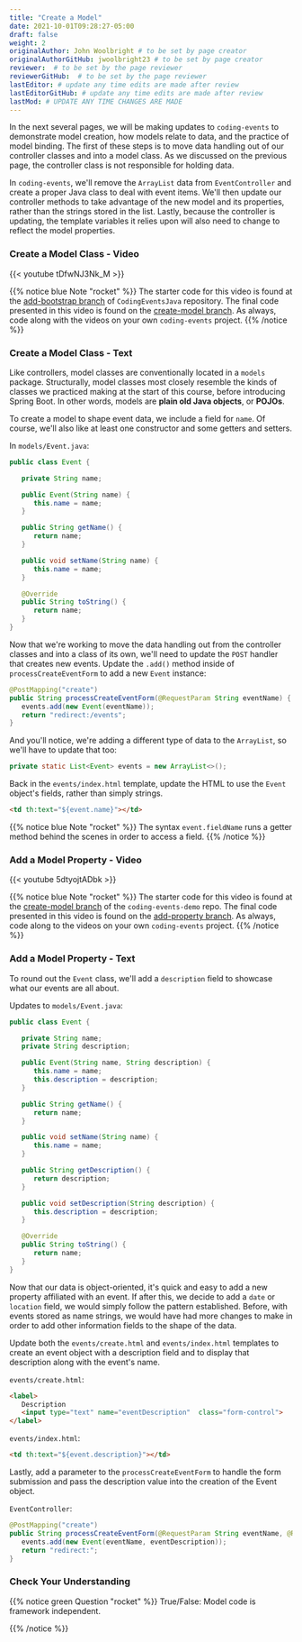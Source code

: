```yaml
---
title: "Create a Model"
date: 2021-10-01T09:28:27-05:00
draft: false
weight: 2
originalAuthor: John Woolbright # to be set by page creator
originalAuthorGitHub: jwoolbright23 # to be set by page creator
reviewer:  # to be set by the page reviewer
reviewerGitHub:  # to be set by the page reviewer
lastEditor: # update any time edits are made after review
lastEditorGitHub: # update any time edits are made after review
lastMod: # UPDATE ANY TIME CHANGES ARE MADE
---
```


In the next several pages, we will be making updates to `coding-events` to demonstrate model creation,
how models relate to data, and the practice of model binding. The first of these steps is to move data 
handling out of our controller classes and into a model class. As we discussed on the previous page, the 
controller class is not responsible for holding data.

In `coding-events`, we'll remove the `ArrayList` data from `EventController` and create a proper 
Java class to deal with event items. We'll then update our controller methods to take
advantage of the new model and its properties, rather than the strings stored in the list.
Lastly, because the controller is updating, the template variables it relies upon will also need to
change to reflect the model properties.

### Create a Model Class - Video

{{< youtube tDfwNJ3Nk_M >}}

{{% notice blue Note "rocket" %}}
The starter code for this video is found at the [add-bootstrap branch](https://github.com/LaunchCodeEducation/CodingEventsJava/tree/add-bootstrap) of `CodingEventsJava` repository. The final code presented in this video is found on the 
[create-model branch](https://github.com/LaunchCodeEducation/CodingEventsJava/tree/create-model). As always, code along with the videos on your own `coding-events` project.
{{% /notice %}}

### Create a Model Class - Text

Like controllers, model classes are conventionally located in a `models`
package. Structurally, model classes most closely resemble the kinds of classes we practiced
making at the start of this course, before introducing Spring Boot. In other words,
models are **plain old Java objects**, or **POJOs**.

To create a model to shape event data, we include a field for `name`.
Of course, we'll also like at least one constructor and some getters and setters. 

In `models/Event.java`:

```java
public class Event {

   private String name;

   public Event(String name) {
      this.name = name;
   }

   public String getName() {
      return name;
   }

   public void setName(String name) {
      this.name = name;
   }

   @Override
   public String toString() {
      return name;
   }
}
```

Now that we're working to move the data handling out from the controller classes and into a class of its own, 
we'll need to update the `POST` handler that creates new events. Update the `.add()` method inside of 
`processCreateEventForm` to add a new `Event` instance:

```java
@PostMapping("create")
public String processCreateEventForm(@RequestParam String eventName) {
   events.add(new Event(eventName));
   return "redirect:/events";
}
```

And you'll notice, we're adding a different type of data to the `ArrayList`, so we'll have to update that too:

```java
private static List<Event> events = new ArrayList<>();
```

Back in the `events/index.html` template, update the HTML to use the `Event` object's fields, rather than 
simply strings.

```html
<td th:text="${event.name}"></td>
```

{{% notice blue Note "rocket" %}}
The syntax `event.fieldName` runs a getter method behind the scenes in order to access a field.
{{% /notice %}}

### Add a Model Property - Video

{{< youtube 5dtyojtADbk >}}

{{% notice blue Note "rocket" %}}
The starter code for this video is found at the [create-model branch](https://github.com/LaunchCodeEducation/CodingEventsJava/tree/create-model)  of the `coding-events-demo` repo. The final code presented in this video is found on the [add-property branch](https://github.com/LaunchCodeEducation/CodingEventsJava/tree/add-property). As always, code along to the videos on your own `coding-events` project.
{{% /notice %}}

### Add a Model Property - Text

To round out the `Event` class, we'll add a `description` field to showcase what our events are all about.

Updates to `models/Event.java`:

```java
public class Event {

   private String name;
   private String description;

   public Event(String name, String description) {
      this.name = name;
      this.description = description;
   }

   public String getName() {
      return name;
   }

   public void setName(String name) {
      this.name = name;
   }

   public String getDescription() {
      return description;
   }

   public void setDescription(String description) {
      this.description = description;
   }

   @Override
   public String toString() {
      return name;
   }
}
```

Now that our data is object-oriented, it's quick and easy to add a new property affiliated with an event. If after 
this, we decide to add a `date` or `location` field, we would simply follow the pattern established. Before, 
with events stored as name strings, we would have had more changes to make in order to add other information fields
to the shape of the data.

Update both the `events/create.html` and `events/index.html` templates to create an event object with a 
description field and to display that description along with the event's name. 

`events/create.html`:

```html
<label>
   Description
   <input type="text" name="eventDescription"  class="form-control">
</label>
```

`events/index.html`:

```html
<td th:text="${event.description}"></td>
```

Lastly, add a parameter to the 
`processCreateEventForm` to handle the form submission and pass the description
value into the creation of the Event object.

`EventController`:

```java
@PostMapping("create")
public String processCreateEventForm(@RequestParam String eventName, @RequestParam String eventDescription) {
   events.add(new Event(eventName, eventDescription));
   return "redirect:";
}
```

### Check Your Understanding

{{% notice green Question "rocket" %}}
True/False: Model code is framework independent.

<!-- Solution: True, models are just java objects -->
{{% /notice %}}